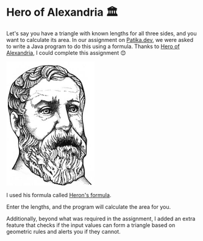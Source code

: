 # Hero of Alexandria 🏛
Let's say you have a triangle with known lengths for all three sides, and you want to calculate its area. In our assignment on [Patika.dev](https://patika.dev), we were asked to write a Java program to do this using a formula. Thanks to [Hero of Alexandria](https://en.wikipedia.org/wiki/Hero_of_Alexandria), I could complete this assignment 😊

![Hero_of_Alexandria.png](..%2Fimg%2FHero_of_Alexandria.png)

I used his formula called [Heron's formula](https://en.wikipedia.org/wiki/Heron%27s_formula).

Enter the lengths, and the program will calculate the area for you. 

Additionally, beyond what was required in the assignment, I added an extra feature that checks if the input values can form a triangle based on geometric rules and alerts you if they cannot.
